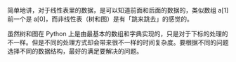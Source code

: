 简单地讲，对于线性表里的数据，是可以知道前面和后面的数据的，类似数组 a[1] 前一个是 a[0]，而非线性表（树和图）是有「跳来跳去」的感觉的。

虽然树和图在 Python 上是由最基本的数组和字典实现的，只是对于下标的处理的不一样。但是不同的处理方式却会带来很不一样的时间复杂度。要根据不同的问题选择不同的数据结构，最好的满足要解决的问题。